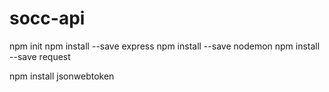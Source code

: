 # socc-api

npm init
npm install --save express
npm install --save nodemon
npm install --save request

npm install jsonwebtoken
